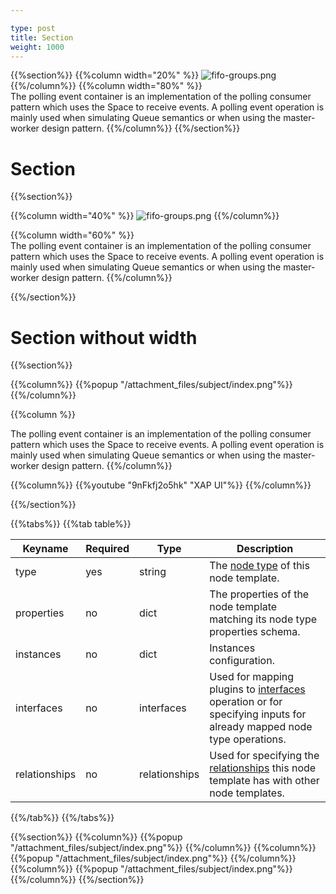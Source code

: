 ```yaml
---

type: post
title: Section
weight: 1000
---
```



 {{%section%}}
 {{%column width="20%" %}}
 ![fifo-groups.png](/attachment_files/subject/index.png)
 {{%/column%}}
 {{%column width="80%" %}}
 <br>
 The polling event container is an implementation of the polling consumer pattern which uses the Space to receive events.
 A polling event operation is mainly used when simulating Queue semantics or when using the master-worker design pattern.
 {{%/column%}}
 {{%/section%}}

 
# Section

{{%section%}}

{{%column width="40%" %}}
![fifo-groups.png](/attachment_files/subject/index.png)
{{%/column%}}


{{%column width="60%" %}}
<br>
The polling event container is an implementation of the polling consumer pattern which uses the Space to receive events.
 A polling event operation is mainly used when simulating Queue semantics or when using the master-worker design pattern.
{{%/column%}}

{{%/section%}}


# Section without width

 {{%section%}}

 {{%column%}}
 {{%popup "/attachment_files/subject/index.png"%}}
 {{%/column%}}


 {{%column  %}}

 The polling event container is an implementation of the polling consumer pattern which uses the Space to receive events.
  A polling event operation is mainly used when simulating Queue semantics or when using the master-worker design pattern.
 {{%/column%}}

 {{%column%}}
  {{%youtube "9nFkfj2o5hk" "XAP UI"%}}
  {{%/column%}}

 {{%/section%}}



{{%tabs%}}
{{%tab table%}}

Keyname       | Required | Type          | Description
-----------   | -------- | ----          | -----------
type          | yes      | string        | The [node type](dsl-spec-node-types.html) of this node template.
properties    | no       | dict          | The properties of the node template matching its node type properties schema.
instances     | no       | dict          | Instances configuration.
interfaces    | no       | interfaces    | Used for mapping plugins to [interfaces](dsl-spec-interfaces.html) operation or for specifying inputs for already mapped node type operations.
relationships | no       | relationships | Used for specifying the [relationships](dsl-spec-relationships.html) this node template has with other node templates.
{{%/tab%}}
{{%/tabs%}}

{{%section%}}
  {{%column%}}
  {{%popup "/attachment_files/subject/index.png"%}}
  {{%/column%}}
  {{%column%}}
  {{%popup "/attachment_files/subject/index.png"%}}
  {{%/column%}}
  {{%column%}}
  {{%popup "/attachment_files/subject/index.png"%}}
  {{%/column%}}
{{%/section%}}